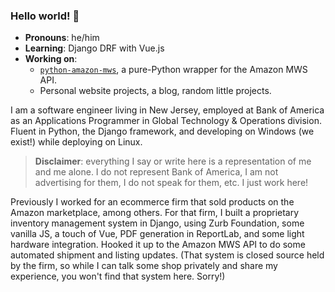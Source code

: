 ### Hello world! 👋

- **Pronouns**: he/him
- **Learning**: Django DRF with Vue.js
- **Working on**:
  - [`python-amazon-mws`](https://github.com/python-amazon-mws/python-amazon-mws), a pure-Python wrapper for the Amazon MWS API.
  - Personal website projects, a blog, random little projects.

I am a software engineer living in New Jersey, employed at Bank of America as an Applications Programmer in Global Technology & Operations division. Fluent in Python, the Django framework, and developing on Windows (we exist!) while deploying on Linux.

> **Disclaimer**: everything I say or write here is a representation of me and me alone. I do not represent Bank of America, I am not advertising for them, I do not speak for them, etc. I just work here!

Previously I worked for an ecommerce firm that sold products on the Amazon marketplace, among others. For that firm, I built a proprietary inventory management system in Django, using Zurb Foundation, some vanilla JS, a touch of Vue, PDF generation in ReportLab, and some light hardware integration. Hooked it up to the Amazon MWS API to do some automated shipment and listing updates. (That system is closed source held by the firm, so while I can talk some shop privately and share my experience, you won't find that system here. Sorry!)

<!--
**GriceTurrble/griceturrble** is a ✨ _special_ ✨ repository because its `README.md` (this file) appears on your GitHub profile.

Here are some ideas to get you started:

- 🔭 I’m currently working on ...
- 🌱 I’m currently learning ...
- 👯 I’m looking to collaborate on ...
- 🤔 I’m looking for help with ...
- 💬 Ask me about ...
- 📫 How to reach me: ...
- 😄 Pronouns: ...
- ⚡ Fun fact: ...
-->
